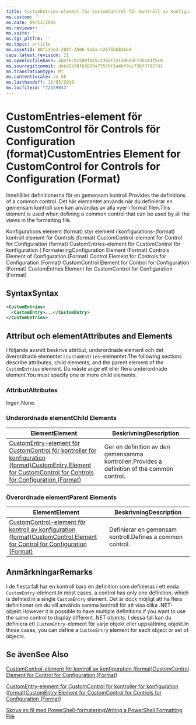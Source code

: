 ```yaml
---
title: CustomEntries-element för CustomControl för kontroll av konfiguration (format) | Microsoft Docs
ms.custom: ''
ms.date: 09/13/2016
ms.reviewer: ''
ms.suite: ''
ms.tgt_pltfrm: ''
ms.topic: article
ms.assetid: 80fc4de2-208f-4506-9a6a-c2675bb83be4
caps.latest.revision: 11
ms.openlocfilehash: abef6c91500f665c2366f221496d4cfd6444f5c9
ms.sourcegitcommit: debd2b38fb8070a7357bf1a4bf9cc736f3702f31
ms.translationtype: MT
ms.contentlocale: sv-SE
ms.lasthandoff: 12/05/2019
ms.locfileid: "72359043"
---
```

# <a name="customentries-element-for-customcontrol-for-controls-for-configuration-format"></a><span data-ttu-id="bbec4-102">CustomEntries-element för CustomControl för Controls för Configuration (format)</span><span class="sxs-lookup"><span data-stu-id="bbec4-102">CustomEntries Element for CustomControl for Controls for Configuration (Format)</span></span>

<span data-ttu-id="bbec4-103">Innehåller definitionerna för en gemensam kontroll.</span><span class="sxs-lookup"><span data-stu-id="bbec4-103">Provides the definitions of a common control.</span></span> <span data-ttu-id="bbec4-104">Det här elementet används när du definierar en gemensam kontroll som kan användas av alla vyer i format filen.</span><span class="sxs-lookup"><span data-stu-id="bbec4-104">This element is used when defining a common control that can be used by all the views in the formatting file.</span></span>

<span data-ttu-id="bbec4-105">Konfigurations element (format) styr element i konfigurations-(format) kontroll element för Controls (format) CustomControl-element för Control för Configuration (format) CustomEntries-element för CustomControl för konfiguration ( Formatering</span><span class="sxs-lookup"><span data-stu-id="bbec4-105">Configuration Element (Format) Controls Element of Configuration (Format) Control Element for Controls for Configuration (Format) CustomControl Element for Control for Configuration (Format) CustomEntries Element for CustomControl for Configuration (Format)</span></span>

## <a name="syntax"></a><span data-ttu-id="bbec4-106">Syntax</span><span class="sxs-lookup"><span data-stu-id="bbec4-106">Syntax</span></span>

```xml
<CustomEntries>
  <CustomEntry>...</CustomEntry>
</CustomEntries>

```

## <a name="attributes-and-elements"></a><span data-ttu-id="bbec4-107">Attribut och element</span><span class="sxs-lookup"><span data-stu-id="bbec4-107">Attributes and Elements</span></span>

<span data-ttu-id="bbec4-108">I följande avsnitt beskrivs attribut, underordnade element och det överordnade elementet i `CustomEntries`-elementet.</span><span class="sxs-lookup"><span data-stu-id="bbec4-108">The following sections describe attributes, child elements, and the parent element of the `CustomEntries` element.</span></span> <span data-ttu-id="bbec4-109">Du måste ange ett eller flera underordnade element.</span><span class="sxs-lookup"><span data-stu-id="bbec4-109">You must specify one or more child elements.</span></span>

### <a name="attributes"></a><span data-ttu-id="bbec4-110">Attribut</span><span class="sxs-lookup"><span data-stu-id="bbec4-110">Attributes</span></span>

<span data-ttu-id="bbec4-111">Ingen.</span><span class="sxs-lookup"><span data-stu-id="bbec4-111">None.</span></span>

### <a name="child-elements"></a><span data-ttu-id="bbec4-112">Underordnade element</span><span class="sxs-lookup"><span data-stu-id="bbec4-112">Child Elements</span></span>

|<span data-ttu-id="bbec4-113">Element</span><span class="sxs-lookup"><span data-stu-id="bbec4-113">Element</span></span>|<span data-ttu-id="bbec4-114">Beskrivning</span><span class="sxs-lookup"><span data-stu-id="bbec4-114">Description</span></span>|
|-------------|-----------------|
|[<span data-ttu-id="bbec4-115">CustomEntry-element för CustomControl för kontroller för konfiguration (format)</span><span class="sxs-lookup"><span data-stu-id="bbec4-115">CustomEntry Element for CustomControl for Controls for Configuration (Format)</span></span>](./customentry-element-for-customcontrol-for-controls-for-configuration-format.md)|<span data-ttu-id="bbec4-116">Ger en definition av den gemensamma kontrollen.</span><span class="sxs-lookup"><span data-stu-id="bbec4-116">Provides a definition of the common control.</span></span>|

### <a name="parent-elements"></a><span data-ttu-id="bbec4-117">Överordnade element</span><span class="sxs-lookup"><span data-stu-id="bbec4-117">Parent Elements</span></span>

|<span data-ttu-id="bbec4-118">Element</span><span class="sxs-lookup"><span data-stu-id="bbec4-118">Element</span></span>|<span data-ttu-id="bbec4-119">Beskrivning</span><span class="sxs-lookup"><span data-stu-id="bbec4-119">Description</span></span>|
|-------------|-----------------|
|[<span data-ttu-id="bbec4-120">CustomControl-element för kontroll av konfiguration (format)</span><span class="sxs-lookup"><span data-stu-id="bbec4-120">CustomControl Element for Control for Configuration (Format)</span></span>](./customcontrol-element-for-control-for-controls-for-configuration-format.md)|<span data-ttu-id="bbec4-121">Definierar en gemensam kontroll.</span><span class="sxs-lookup"><span data-stu-id="bbec4-121">Defines a common control.</span></span>|

## <a name="remarks"></a><span data-ttu-id="bbec4-122">Anmärkningar</span><span class="sxs-lookup"><span data-stu-id="bbec4-122">Remarks</span></span>

<span data-ttu-id="bbec4-123">I de flesta fall har en kontroll bara en definition som definieras i ett enda `CustomEntry`-element.</span><span class="sxs-lookup"><span data-stu-id="bbec4-123">In most cases, a control has only one definition, which is defined in a single `CustomEntry` element.</span></span> <span data-ttu-id="bbec4-124">Det är dock möjligt att ha flera definitioner om du vill använda samma kontroll för att visa olika .NET-objekt.</span><span class="sxs-lookup"><span data-stu-id="bbec4-124">However it is possible to have multiple definitions if you want to use the same control to display different .NET objects.</span></span> <span data-ttu-id="bbec4-125">I dessa fall kan du definiera ett `CustomEntry`-element för varje objekt eller uppsättning objekt.</span><span class="sxs-lookup"><span data-stu-id="bbec4-125">In those cases, you can define a `CustomEntry` element for each object or set of objects.</span></span>

## <a name="see-also"></a><span data-ttu-id="bbec4-126">Se även</span><span class="sxs-lookup"><span data-stu-id="bbec4-126">See Also</span></span>

[<span data-ttu-id="bbec4-127">CustomControl-element för kontroll av konfiguration (format)</span><span class="sxs-lookup"><span data-stu-id="bbec4-127">CustomControl Element for Control for Configuration (Format)</span></span>](./customcontrol-element-for-control-for-controls-for-configuration-format.md)

[<span data-ttu-id="bbec4-128">CustomEntry-element för CustomControl för kontroller för konfiguration (format)</span><span class="sxs-lookup"><span data-stu-id="bbec4-128">CustomEntry Element for CustomControl for Controls for Configuration (Format)</span></span>](./customentry-element-for-customcontrol-for-controls-for-configuration-format.md)

[<span data-ttu-id="bbec4-129">Skriva en fil med PowerShell-formatering</span><span class="sxs-lookup"><span data-stu-id="bbec4-129">Writing a PowerShell Formatting File</span></span>](./writing-a-powershell-formatting-file.md)
